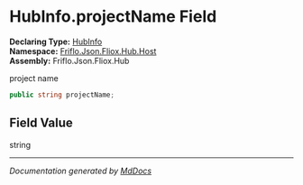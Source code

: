 ﻿<!--  
  <auto-generated>   
    The contents of this file were generated by a tool.  
    Changes to this file may be list if the file is regenerated  
  </auto-generated>   
-->

# HubInfo.projectName Field

**Declaring Type:** [HubInfo](../index.md)  
**Namespace:** [Friflo.Json.Fliox.Hub.Host](../../index.md)  
**Assembly:** Friflo.Json.Fliox.Hub

project name

```csharp
public string projectName;
```

## Field Value

string

___

*Documentation generated by [MdDocs](https://github.com/ap0llo/mddocs)*
